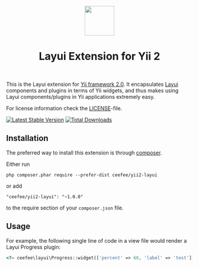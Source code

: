 <p align="center">
    <a href="https://www.layui.com" target="_blank" rel="external">
        <img src="https://res.layui.com/static/images/layui/logo.png" height="80px">
    </a>
    <h1 align="center">Layui Extension for Yii 2</h1>
    <br>
</p>

This is the Layui extension for [Yii framework 2.0](http://www.yiiframework.com). It encapsulates [Layui](https://www.layui.com/) components
and plugins in terms of Yii widgets, and thus makes using Layui components/plugins
in Yii applications extremely easy.

For license information check the [LICENSE](LICENSE.md)-file.

[![Latest Stable Version](https://poser.pugx.org/ceefee/yii2-layui/v/stable.png)](https://packagist.org/packages/ceefee/yii2-layui)
[![Total Downloads](https://poser.pugx.org/ceefee/yii2-layui/downloads.png)](https://packagist.org/packages/ceefee/yii2-layui)


Installation
------------

The preferred way to install this extension is through [composer](http://getcomposer.org/download/).

Either run

```
php composer.phar require --prefer-dist ceefee/yii2-layui
```

or add

```
"ceefee/yii2-layui": "~1.0.0"
```

to the require section of your `composer.json` file.

Usage
----

For example, the following
single line of code in a view file would render a Layui Progress plugin:

```php
<?= ceefee\layui\Progress::widget(['percent' => 60, 'label' => 'test']) ?>
```
